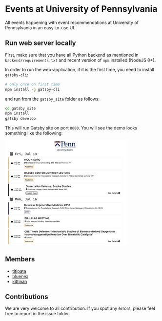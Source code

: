 # Events at University of Pennsylvania

All events happening with event recommendations at University of Pennsylvania in an easy-to-use UI.

## Run web server locally

First, make sure that you have all Python backend as mentioned in `backend/requirements.txt` and recent version of `npm` installed (NodeJS 8+).

In order to run the web-application, if it is the first time, you need to install `gatsby-cli`:

```sh
# only once on first time
npm install -g gatsby-cli
```

and run from the `gatsby_site` folder as follows:

```sh
cd gatsby_site
npm install
gatsby develop
```

This will run Gatsby site on port `8000`. You will see the demo looks something like the following:

<img src="demo.png" width="400" />


## Members

- [titipata](https://github.com/titipata)
- [bluenex](https://github.com/bluenex)
- [kittinan](https://github.com/kittinan)


## Contributions

We are very welcome to all contribution. If you spot any errors, please
feel free to report in the issue folder.